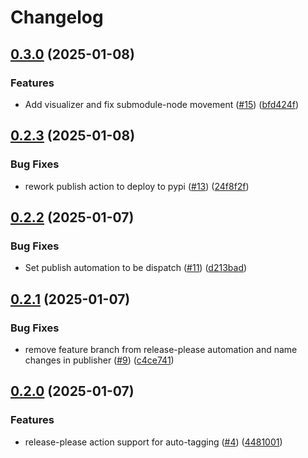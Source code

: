 # Changelog

## [0.3.0](https://github.com/ianms17/pyhcl-fancy/compare/v0.2.3...v0.3.0) (2025-01-08)


### Features

* Add visualizer and fix submodule-node movement ([#15](https://github.com/ianms17/pyhcl-fancy/issues/15)) ([bfd424f](https://github.com/ianms17/pyhcl-fancy/commit/bfd424f547808d393f659c08439a36b39e4b815f))

## [0.2.3](https://github.com/ianms17/pyhcl-fancy/compare/v0.2.2...v0.2.3) (2025-01-08)


### Bug Fixes

* rework publish action to deploy to pypi ([#13](https://github.com/ianms17/pyhcl-fancy/issues/13)) ([24f8f2f](https://github.com/ianms17/pyhcl-fancy/commit/24f8f2ff3c8f3a20e310d671b82ce630bfb8178d))

## [0.2.2](https://github.com/ianms17/pyhcl-fancy/compare/v0.2.1...v0.2.2) (2025-01-07)


### Bug Fixes

* Set publish automation to be dispatch ([#11](https://github.com/ianms17/pyhcl-fancy/issues/11)) ([d213bad](https://github.com/ianms17/pyhcl-fancy/commit/d213bad10664f181aec1c1ce191186a08e0f160e))

## [0.2.1](https://github.com/ianms17/pyhcl-fancy/compare/v0.2.0...v0.2.1) (2025-01-07)


### Bug Fixes

* remove feature branch from release-please automation and name changes in publisher ([#9](https://github.com/ianms17/pyhcl-fancy/issues/9)) ([c4ce741](https://github.com/ianms17/pyhcl-fancy/commit/c4ce7412bb38f9c5b76737492903de755e7a8b1a))

## [0.2.0](https://github.com/ianms17/pyhcl-fancy/compare/0.1.2...v0.2.0) (2025-01-07)


### Features

* release-please action support for auto-tagging ([#4](https://github.com/ianms17/pyhcl-fancy/issues/4)) ([4481001](https://github.com/ianms17/pyhcl-fancy/commit/4481001aaeca56d58e6e446154fc17660eb6f112))
